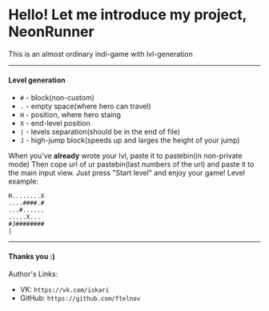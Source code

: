Hello! Let me introduce my project, NeonRunner
===

This is an almost ordinary indi-game with lvl-generation

---
#### Level generation
 - `#` - block(non-custom)
 - `.` - empty space(where hero can travel)
 - `H` - position, where hero staing
 - `X` - end-level position
 - `|` - levels separation(should be in the end of file)
 - `J` - high-jump block(speeds up and larges the height of your jump)

When you've **already** wrote your lvl, paste it to pastebin(in non-private mode)
Then cope url of ur pastebin(last numbers of the url) and paste it to the main input view. Just press "Start level" and enjoy your game!
Level example:
```
H........X
....####.#
...#......
.....X...
#J########
|
```

---
#### Thanks you :)
Author's Links:
- VK: `https://vk.com/iskari`
- GitHub: `https://github.com/ftelnov`